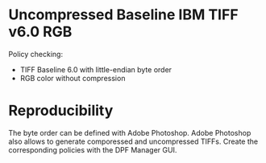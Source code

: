 # Uncompressed Baseline IBM TIFF v6.0 RGB
Policy checking:
- TIFF Baseline 6.0 with little-endian byte order
- RGB color without compression

# Reproducibility
The byte order can be defined with Adobe Photoshop.
Adobe Photoshop also allows to generate comporessed and uncompressed TIFFs.
Create the corresponding policies with the DPF Manager GUI.
